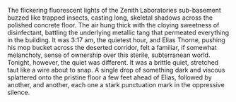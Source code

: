 The flickering fluorescent lights of the Zenith Laboratories sub-basement buzzed like trapped insects, casting long, skeletal shadows across the polished concrete floor.  The air hung thick with the cloying sweetness of disinfectant, battling the underlying metallic tang that permeated everything in the building.  It was 3:17 am, the quietest hour, and Elias Thorne, pushing his mop bucket across the deserted corridor, felt a familiar, if somewhat melancholy, sense of ownership over this sterile, subterranean world.  Tonight, however, the quiet was different. It was a brittle quiet, stretched taut like a wire about to snap.  A single drop of something dark and viscous splattered onto the pristine floor a few feet ahead of Elias, followed by another, and another, each one a stark punctuation mark in the oppressive silence.
